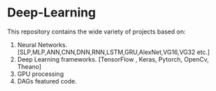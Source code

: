 # Deep-Learning
This repository contains the wide variety of projects based on:
1. Neural Networks. [SLP,MLP,ANN,CNN,DNN,RNN,LSTM,GRU,AlexNet,VG16,VG32 etc.]
2. Deep Learning frameworks. [TensorFlow , Keras, Pytorch, OpenCv, Theano]
3. GPU processing 
4. DAGs featured code.
